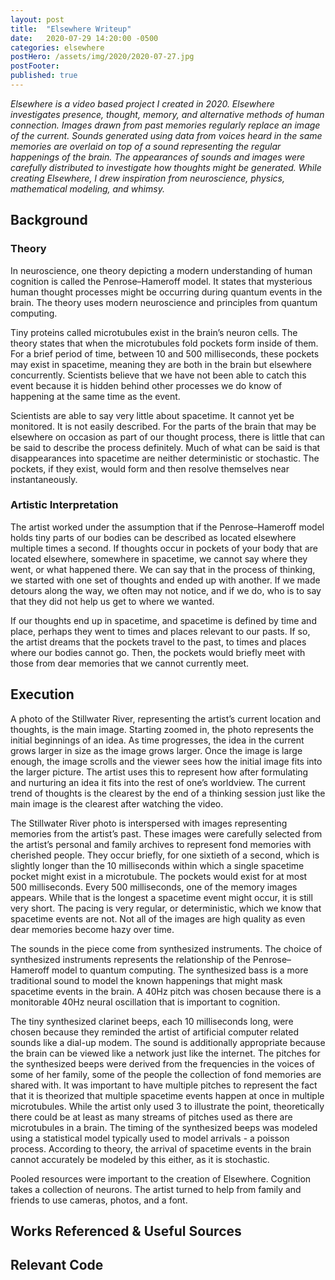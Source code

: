 ```yaml
---
layout: post
title:  "Elsewhere Writeup"
date:   2020-07-29 14:20:00 -0500
categories: elsewhere
postHero: /assets/img/2020/2020-07-27.jpg
postFooter:
published: true
---
```


*Elsewhere is a video based project I created in 2020. Elsewhere investigates presence, thought, memory, and alternative methods of human connection. Images drawn from past memories regularly replace an image of the current. Sounds generated using data from voices heard in the same memories are overlaid on top of a sound representing the regular happenings of the brain. The appearances of sounds and images were carefully distributed to investigate how thoughts might be generated. While creating Elsewhere, I drew inspiration from neuroscience, physics, mathematical modeling, and whimsy.*

## Background
### Theory

In neuroscience, one theory depicting a modern understanding of human cognition is called the Penrose–Hameroff model. It states that mysterious human thought processes might be occurring during quantum events in the brain. The theory uses modern neuroscience and principles from quantum computing.

Tiny proteins called microtubules exist in the brain’s neuron cells. The theory states that when the microtubules fold pockets form inside of them. For a brief period of time, between 10 and 500 milliseconds, these pockets may exist in spacetime, meaning they are both in the brain but elsewhere concurrently. Scientists believe that we have not been able to catch this event because it is hidden behind other processes we do know of happening at the same time as the event.

Scientists are able to say very little about spacetime. It cannot yet be monitored. It is not easily described. For the parts of the brain that may be elsewhere on occasion as part of our thought process, there is little that can be said to describe the process definitely. Much of what can be said is that disappearances into spacetime are neither deterministic or stochastic. The pockets, if they exist, would form and then resolve themselves near instantaneously.

### Artistic Interpretation

The artist worked under the assumption that if the Penrose–Hameroff model holds tiny parts of our bodies can be described as located elsewhere multiple times a second. If thoughts occur in pockets of your body that are located elsewhere, somewhere in spacetime, we cannot say where they went, or what happened there. We can say that in the process of thinking, we started with one set of thoughts and ended up with another. If we made detours along the way, we often may not notice, and if we do, who is to say that they did not help us get to where we wanted.

If our thoughts end up in spacetime, and spacetime is defined by time and place, perhaps they went to times and places relevant to our pasts. If so, the artist dreams that the pockets travel to the past, to times and places where our bodies cannot go. Then, the pockets would briefly meet with those from dear memories that we cannot currently meet.

## Execution

A photo of the Stillwater River, representing the artist’s current location and thoughts, is the main image. Starting zoomed in, the photo represents the initial beginnings of an idea. As time progresses, the idea in the current grows larger in size as the image grows larger. Once the image is large enough, the image scrolls and the viewer sees how the initial image fits into the larger picture. The artist uses this to represent how after formulating and nurturing an idea it fits into the rest of one’s worldview. The current trend of thoughts is the clearest by the end of a thinking session just like the main image is the clearest after watching the video.

The Stillwater River photo is interspersed with images representing memories from the artist’s past. These images were carefully selected from the artist’s personal and family archives to represent fond memories with cherished people. They occur briefly, for one sixtieth of a second, which is slightly longer than the 10 milliseconds within which a single spacetime pocket might exist in a microtubule. The pockets would exist for at most 500 milliseconds. Every 500 milliseconds, one of the memory images appears. While that is the longest a spacetime event might occur, it is still very short. The pacing is very regular, or deterministic, which we know that spacetime events are not. Not all of the images are high quality as even dear memories become hazy over time.

The sounds in the piece come from synthesized instruments. The choice of synthesized instruments represents the relationship of the Penrose–Hameroff model to quantum computing. The synthesized bass is a more traditional sound to model the known happenings that might mask spacetime events in the brain. A 40Hz pitch was chosen because there is a monitorable 40Hz neural oscillation that is important to cognition.

The tiny synthesized clarinet beeps, each 10 milliseconds long, were chosen because they reminded the artist of artificial computer related sounds like a dial-up modem. The sound is additionally appropriate because the brain can be viewed like a network just like the internet. The pitches for the synthesized beeps were derived from the frequencies in the voices of some of her family, some of the people the collection of fond memories are shared with. It was important to have multiple pitches to represent the fact that it is theorized that multiple spacetime events happen at once in multiple microtubules. While the artist only used 3 to illustrate the point, theoretically there could be at least as many streams of pitches used as there are microtubules in a brain. The timing of the synthesized beeps was modeled using a statistical model typically used to model arrivals - a poisson process. According to theory, the arrival of spacetime events in the brain cannot accurately be modeled by this either, as it is stochastic.

Pooled resources were important to the creation of Elsewhere. Cognition takes a collection of neurons. The artist turned to help from family and friends to use cameras, photos, and a font.

## Works Referenced & Useful Sources

## Relevant Code
